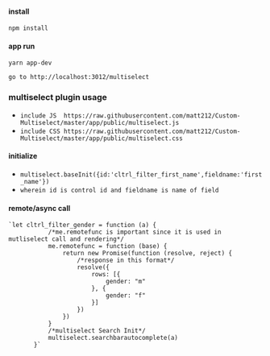 #### install ####
`npm install`

#### app run ####
`yarn app-dev`

`go to http://localhost:3012/multiselect`



### multiselect plugin usage ###

- `include JS  https://raw.githubusercontent.com/matt212/Custom-Multiselect/master/app/public/multiselect.js`
- `include CSS https://raw.githubusercontent.com/matt212/Custom-Multiselect/master/app/public/multiselect.css`

#### initialize ###
- `multiselect.baseInit({id:'cltrl_filter_first_name',fieldname:'first_name'})`
- `wherein id is control id and fieldname is name of field `

#### remote/async call ###

 ```
`let cltrl_filter_gender = function (a) {
            /*me.remotefunc is important since it is used in mutliselect call and rendering*/
            me.remotefunc = function (base) {
                return new Promise(function (resolve, reject) {
                    /*response in this format*/
                    resolve({
                        rows: [{
                            gender: "m"
                        }, {
                            gender: "f"
                        }]
                    })
                })
            }
            /*multiselect Search Init*/
            multiselect.searchbarautocomplete(a)
        }`
```